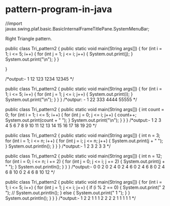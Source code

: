 # pattern-program-in-java
//import javax.swing.plaf.basic.BasicInternalFrameTitlePane.SystemMenuBar;

Right Triangle pattern.

public class Tri_pattern2 {
    public static void main(String args[]) {
        for (int i = 1; i <= 5; i++) {
            for (int j = 1; j <= i; j++) {
                System.out.print(j);
            }
            System.out.print("\n");
        }
    }

}

/*output:- 
1
12
123
1234
12345 
*/

public class Tri_pattern2 {
    public static void main(String args[]) {
        for (int i = 1; i <= 5; i++) {
            for (int j = 1; j <= i; j++) {
                System.out.print(i);
            }
            System.out.print("\n");
        }
    }
}
/*outpur: -
1
22
333
4444
55555
*/

public class Tri_pattern2 {
    public static void main(String args[]) {
        int count = 0;
        for (int i = 1; i <= 5; i++) {
            for (int j = 0; j <= i; j++) {
                count++;
                System.out.print(count + " ");
            }
            System.out.print("\n");
        }
    }
}
/*output:-
1 2 
3 4 5 
6 7 8 9 
10 11 12 13 14 
15 16 17 18 19 20 
*/

public class Tri_pattern2 {
    public static void main(String args[]) {
        int n = 3;
        for (int i = 1; i <= n; i++) {
            for (int j = i; j <= n; j++) {
                System.out.print(j + " ");
            }
            System.out.println();
        }
    }
}
/*output:-
1 2 3 
2 3 
3 
*/

public class Tri_pattern2 {
    public static void main(String args[]) {
        int n = 12;
        for (int i = 0; i <= n; i += 2) {
            for (int j = 0; j <= i; j += 2) {
                System.out.print(j + " ");
            }
            System.out.println();
        }
    }
}
/*output:-
0 
0 2 
0 2 4 
0 2 4 6 
0 2 4 6 8 
0 2 4 6 8 10 
0 2 4 6 8 10 12 
*/

public class Tri_pattern2 {
    public static void main(String args[]) {
        for (int i = 1; i <= 5; i++) {
            for (int j = 1; j <= i; j++) {
                if (i % 2 == 0) {
                    System.out.print(" 2 ");
                    // System.out.println();
                } else {
                    System.out.print(" 1 ");
                }
            }
            System.out.println();
        }
    }
}
/*output:-
1 
2  2 
1  1  1 
2  2  2  2 
1  1  1  1  1
*/

